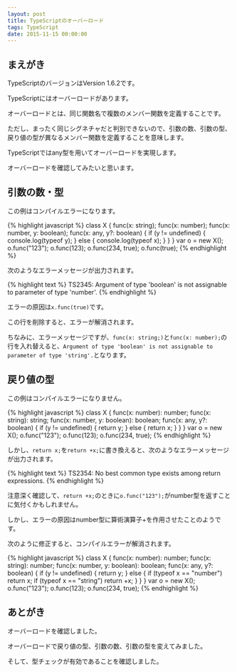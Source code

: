 ```yaml
---
layout: post
title: TypeScriptのオーバーロード
tags: TypeScript
date: 2015-11-15 00:00:00
---
```


## まえがき

TypeScriptのバージョンはVersion 1.6.2です。

TypeScriptにはオーバーロードがあります。

オーバーロードとは、同じ関数名で複数のメンバー関数を定義することです。

ただし、まったく同じシグネチャだと判別できないので、引数の数、引数の型、戻り値の型が異なるメンバー関数を定義することを意味します。

TypeScriptではany型を用いてオーバーロードを実現します。

オーバーロードを確認してみたいと思います。

## 引数の数・型

この例はコンパイルエラーになります。

{% highlight javascript %}
class X {
  func(x: string);
  func(x: number);
  func(x: number, y: boolean);
  func(x: any, y?: boolean) {
    if (y != undefined) {
      console.log(typeof y);
    } else {
      console.log(typeof x);
    }
  }
}
var o = new X();
o.func("123");
o.func(123);
o.func(234, true);
o.func(true);
{% endhighlight %}

次のようなエラーメッセージが出力されます。

{% highlight text %}
TS2345: Argument of type 'boolean' is not assignable to parameter of type 'number'.
{% endhighlight %}

エラーの原因は`x.func(true)`です。

この行を削除すると、エラーが解消されます。

ちなみに、エラーメッセージですが、`func(x: string;)`と`func(x: number);`の行を入れ替えると、`Argument of type 'boolean' is not assignable to parameter of type 'string'.`となります。

## 戻り値の型

この例はコンパイルエラーになりません。

{% highlight javascript %}
class X {
  func(x: number): number;
  func(x: string): string;
  func(x: number, y: boolean): boolean;
  func(x: any, y?: boolean) {
    if (y != undefined) {
      return y;
    } else {
      return x;
    }
  }
}
var o = new X();
o.func("123");
o.func(123);
o.func(234, true);
{% endhighlight %}

しかし、`return x;`を`return +x;`に書き換えると、次のようなエラーメッセージが出力されます。

{% highlight text %}
TS2354: No best common type exists among return expressions.
{% endhighlight %}

注意深く確認して、`return +x;`のときに`o.func("123");`がnumber型を返すことに気付くかもしれません。

しかし、エラーの原因はnumber型に算術演算子+を作用させたことのようです。

次のように修正すると、コンパイルエラーが解消されます。

{% highlight javascript %}
class X {
  func(x: number): number;
  func(x: string): number;
  func(x: number, y: boolean): boolean;
  func(x: any, y?: boolean) {
    if (y != undefined) {
      return y;
    } else {
      if (typeof x == "number") return x;
      if (typeof x == "string") return +x;
    }
  }
}
var o = new X();
o.func("123");
o.func(123);
o.func(234, true);
{% endhighlight %}

## あとがき

オーバーロードを確認しました。

オーバーロードで戻り値の型、引数の数、引数の型を変えてみました。

そして、型チェックが有効であることを確認しました。
